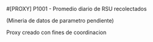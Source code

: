 #[PROXY] P1001 - Promedio diario de RSU recolectados

(Mineria de datos de parametro pendiente)

Proxy creado con fines de coordinacion